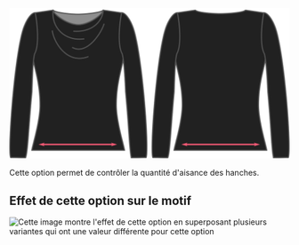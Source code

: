 ![L'option de facilité des hanches sur Diana](./hipsease.svg)

Cette option permet de contrôler la quantité d'aisance des hanches.

## Effet de cette option sur le motif

![Cette image montre l'effet de cette option en superposant plusieurs variantes qui ont une valeur différente pour cette option](diana\_hipsease\_sample.svg "Effet de cette option sur le motif")
